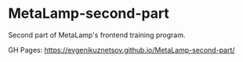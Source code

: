 # MetaLamp-second-part
Second part of MetaLamp's frontend training program.

GH Pages: https://evgenikuznetsov.github.io/MetaLamp-second-part/